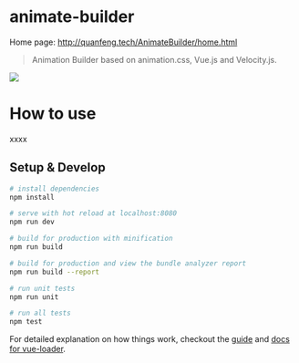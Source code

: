 # animate-builder
Home page: <http://quanfeng.tech/AnimateBuilder/home.html>
> Animation Builder based on animation.css, Vue.js and Velocity.js.

![](http://7xp4vm.com1.z0.glb.clouddn.com/Animation_Builder.jpg)

# How to use
xxxx

## Setup & Develop

``` bash
# install dependencies
npm install

# serve with hot reload at localhost:8080
npm run dev

# build for production with minification
npm run build

# build for production and view the bundle analyzer report
npm run build --report

# run unit tests
npm run unit

# run all tests
npm test
```

For detailed explanation on how things work, checkout the [guide](http://vuejs-templates.github.io/webpack/) and [docs for vue-loader](http://vuejs.github.io/vue-loader).
